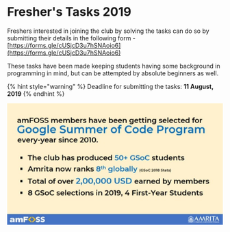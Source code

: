 # Fresher's Tasks 2019

Freshers interested in joining the club by solving the tasks can do so by submitting their details in the following form - [https://forms.gle/cUSjcD3u7hSNAoio6](https://forms.gle/cUSjcD3u7hSNAoio6)

These tasks have been made keeping students having some background in programming in mind, but can be attempted by absolute beginners as well.

{% hint style="warning" %}
Deadline for submitting the tasks:   **11 August, 2019**
{% endhint %}

![](../.gitbook/assets/image%20%288%29.png)

